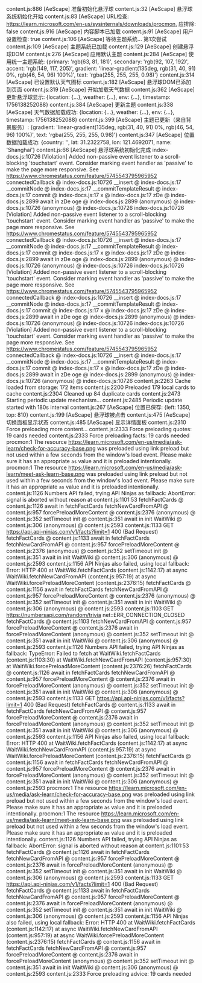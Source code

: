 content.js:886 [AeScape] 准备初始化悬浮球
content.js:32 [AeScape] 悬浮球系统初始化开始
content.js:83 [AeScape] URL检查: https://learn.microsoft.com/en-us/sysinternals/downloads/procmon, 应排除: false
content.js:916 [AeScape] 内容脚本已加载
content.js:91 [AeScape] 用户设置检查: true
content.js:106 [AeScape] 等待主题系统... 第1次尝试
content.js:109 [AeScape] 主题系统已加载
content.js:129 [AeScape] 创建悬浮球DOM
content.js:276 [AeScape] 应用默认主题
content.js:284 [AeScape] 使用统一主题系统: {primary: 'rgb(63, 81, 181)', secondary: 'rgb(92, 107, 192)', accent: 'rgb(149, 117, 205)', gradient: 'linear-gradient(135deg, rgb(31, 40, 91) 0%, rgb(46, 54, 96) 100%)', text: 'rgba(255, 255, 255, 0.98)'}
content.js:314 [AeScape] 已设置默认天气图标
content.js:182 [AeScape] 悬浮球DOM已添加到页面
content.js:319 [AeScape] 开始加载天气数据
content.js:362 [AeScape] 更新悬浮球显示: {location: {…}, weather: {…}, env: {…}, timestamp: 1756138252088}
content.js:384 [AeScape] 更新主题
content.js:338 [AeScape] 天气数据加载成功: {location: {…}, weather: {…}, env: {…}, timestamp: 1756138252088}
content.js:399 [AeScape] 主题已更新（来自背景服务）: {gradient: 'linear-gradient(135deg, rgb(31, 40, 91) 0%, rgb(46, 54, 96) 100%)', text: 'rgba(255, 255, 255, 0.98)'}
content.js:347 [AeScape] 位置数据加载成功: {country: '', lat: 31.2322758, lon: 121.4692071, name: 'Shanghai'}
content.js:66 [AeScape] 悬浮球系统初始化完成
index-docs.js:10726 [Violation] Added non-passive event listener to a scroll-blocking 'touchstart' event. Consider marking event handler as 'passive' to make the page more responsive. See https://www.chromestatus.com/feature/5745543795965952
connectedCallback @ index-docs.js:10726
__insert @ index-docs.js:17
__commitNode @ index-docs.js:17
__commitTemplateResult @ index-docs.js:17
commit @ index-docs.js:17
x @ index-docs.js:17
zDe @ index-docs.js:2899
await in zDe
oge @ index-docs.js:2899
(anonymous) @ index-docs.js:10726
(anonymous) @ index-docs.js:10726
index-docs.js:10726 [Violation] Added non-passive event listener to a scroll-blocking 'touchstart' event. Consider marking event handler as 'passive' to make the page more responsive. See https://www.chromestatus.com/feature/5745543795965952
connectedCallback @ index-docs.js:10726
__insert @ index-docs.js:17
__commitNode @ index-docs.js:17
__commitTemplateResult @ index-docs.js:17
commit @ index-docs.js:17
x @ index-docs.js:17
zDe @ index-docs.js:2899
await in zDe
oge @ index-docs.js:2899
(anonymous) @ index-docs.js:10726
(anonymous) @ index-docs.js:10726
index-docs.js:10726 [Violation] Added non-passive event listener to a scroll-blocking 'touchstart' event. Consider marking event handler as 'passive' to make the page more responsive. See https://www.chromestatus.com/feature/5745543795965952
connectedCallback @ index-docs.js:10726
__insert @ index-docs.js:17
__commitNode @ index-docs.js:17
__commitTemplateResult @ index-docs.js:17
commit @ index-docs.js:17
x @ index-docs.js:17
zDe @ index-docs.js:2899
await in zDe
oge @ index-docs.js:2899
(anonymous) @ index-docs.js:10726
(anonymous) @ index-docs.js:10726
index-docs.js:10726 [Violation] Added non-passive event listener to a scroll-blocking 'touchstart' event. Consider marking event handler as 'passive' to make the page more responsive. See https://www.chromestatus.com/feature/5745543795965952
connectedCallback @ index-docs.js:10726
__insert @ index-docs.js:17
__commitNode @ index-docs.js:17
__commitTemplateResult @ index-docs.js:17
commit @ index-docs.js:17
x @ index-docs.js:17
zDe @ index-docs.js:2899
await in zDe
oge @ index-docs.js:2899
(anonymous) @ index-docs.js:10726
(anonymous) @ index-docs.js:10726
content.js:2263 Cache loaded from storage: 172 items
content.js:2200 Preloaded 179 local cards to cache
content.js:2304 Cleaned up 84 duplicate cards
content.js:2473 Starting periodic update mechanism...
content.js:2485 Periodic update started with 180s interval
content.js:267 [AeScape] 位置已保存: {left: 1350, top: 810}
content.js:199 [AeScape] 悬浮球被点击
content.js:475 [AeScape] 切换面板显示状态
content.js:485 [AeScape] 显示详情面板
content.js:2310 Force preloading more content...
content.js:2333 Force preloading quotes: 19 cards needed
content.js:2333 Force preloading facts: 19 cards needed
procmon:1 The resource https://learn.microsoft.com/en-us/media/ask-learn/check-for-accuracy-base.png was preloaded using link preload but not used within a few seconds from the window's load event. Please make sure it has an appropriate `as` value and it is preloaded intentionally.
procmon:1 The resource https://learn.microsoft.com/en-us/media/ask-learn/meet-ask-learn-base.png was preloaded using link preload but not used within a few seconds from the window's load event. Please make sure it has an appropriate `as` value and it is preloaded intentionally.
content.js:1126 Numbers API failed, trying API Ninjas as fallback: AbortError: signal is aborted without reason
    at content.js:1101:53
fetchFactCards @ content.js:1126
await in fetchFactCards
fetchNewCardFromAPI @ content.js:957
forcePreloadMoreContent @ content.js:2376
(anonymous) @ content.js:352
setTimeout
init @ content.js:351
await in init
WaitWiki @ content.js:306
(anonymous) @ content.js:2593
content.js:1133  GET https://api.api-ninjas.com/v1/facts?limit=1 400 (Bad Request)
fetchFactCards @ content.js:1133
await in fetchFactCards
fetchNewCardFromAPI @ content.js:957
forcePreloadMoreContent @ content.js:2376
(anonymous) @ content.js:352
setTimeout
init @ content.js:351
await in init
WaitWiki @ content.js:306
(anonymous) @ content.js:2593
content.js:1156 API Ninjas also failed, using local fallback: Error: HTTP 400
    at WaitWiki.fetchFactCards (content.js:1142:17)
    at async WaitWiki.fetchNewCardFromAPI (content.js:957:19)
    at async WaitWiki.forcePreloadMoreContent (content.js:2376:15)
fetchFactCards @ content.js:1156
await in fetchFactCards
fetchNewCardFromAPI @ content.js:957
forcePreloadMoreContent @ content.js:2376
(anonymous) @ content.js:352
setTimeout
init @ content.js:351
await in init
WaitWiki @ content.js:306
(anonymous) @ content.js:2593
content.js:1103  GET https://numbersapi.com/random/trivia net::ERR_CONNECTION_CLOSED
fetchFactCards @ content.js:1103
fetchNewCardFromAPI @ content.js:957
forcePreloadMoreContent @ content.js:2376
await in forcePreloadMoreContent
(anonymous) @ content.js:352
setTimeout
init @ content.js:351
await in init
WaitWiki @ content.js:306
(anonymous) @ content.js:2593
content.js:1126 Numbers API failed, trying API Ninjas as fallback: TypeError: Failed to fetch
    at WaitWiki.fetchFactCards (content.js:1103:30)
    at WaitWiki.fetchNewCardFromAPI (content.js:957:30)
    at WaitWiki.forcePreloadMoreContent (content.js:2376:26)
fetchFactCards @ content.js:1126
await in fetchFactCards
fetchNewCardFromAPI @ content.js:957
forcePreloadMoreContent @ content.js:2376
await in forcePreloadMoreContent
(anonymous) @ content.js:352
setTimeout
init @ content.js:351
await in init
WaitWiki @ content.js:306
(anonymous) @ content.js:2593
content.js:1133  GET https://api.api-ninjas.com/v1/facts?limit=1 400 (Bad Request)
fetchFactCards @ content.js:1133
await in fetchFactCards
fetchNewCardFromAPI @ content.js:957
forcePreloadMoreContent @ content.js:2376
await in forcePreloadMoreContent
(anonymous) @ content.js:352
setTimeout
init @ content.js:351
await in init
WaitWiki @ content.js:306
(anonymous) @ content.js:2593
content.js:1156 API Ninjas also failed, using local fallback: Error: HTTP 400
    at WaitWiki.fetchFactCards (content.js:1142:17)
    at async WaitWiki.fetchNewCardFromAPI (content.js:957:19)
    at async WaitWiki.forcePreloadMoreContent (content.js:2376:15)
fetchFactCards @ content.js:1156
await in fetchFactCards
fetchNewCardFromAPI @ content.js:957
forcePreloadMoreContent @ content.js:2376
await in forcePreloadMoreContent
(anonymous) @ content.js:352
setTimeout
init @ content.js:351
await in init
WaitWiki @ content.js:306
(anonymous) @ content.js:2593
procmon:1 The resource https://learn.microsoft.com/en-us/media/ask-learn/check-for-accuracy-base.png was preloaded using link preload but not used within a few seconds from the window's load event. Please make sure it has an appropriate `as` value and it is preloaded intentionally.
procmon:1 The resource https://learn.microsoft.com/en-us/media/ask-learn/meet-ask-learn-base.png was preloaded using link preload but not used within a few seconds from the window's load event. Please make sure it has an appropriate `as` value and it is preloaded intentionally.
content.js:1126 Numbers API failed, trying API Ninjas as fallback: AbortError: signal is aborted without reason
    at content.js:1101:53
fetchFactCards @ content.js:1126
await in fetchFactCards
fetchNewCardFromAPI @ content.js:957
forcePreloadMoreContent @ content.js:2376
await in forcePreloadMoreContent
(anonymous) @ content.js:352
setTimeout
init @ content.js:351
await in init
WaitWiki @ content.js:306
(anonymous) @ content.js:2593
content.js:1133  GET https://api.api-ninjas.com/v1/facts?limit=1 400 (Bad Request)
fetchFactCards @ content.js:1133
await in fetchFactCards
fetchNewCardFromAPI @ content.js:957
forcePreloadMoreContent @ content.js:2376
await in forcePreloadMoreContent
(anonymous) @ content.js:352
setTimeout
init @ content.js:351
await in init
WaitWiki @ content.js:306
(anonymous) @ content.js:2593
content.js:1156 API Ninjas also failed, using local fallback: Error: HTTP 400
    at WaitWiki.fetchFactCards (content.js:1142:17)
    at async WaitWiki.fetchNewCardFromAPI (content.js:957:19)
    at async WaitWiki.forcePreloadMoreContent (content.js:2376:15)
fetchFactCards @ content.js:1156
await in fetchFactCards
fetchNewCardFromAPI @ content.js:957
forcePreloadMoreContent @ content.js:2376
await in forcePreloadMoreContent
(anonymous) @ content.js:352
setTimeout
init @ content.js:351
await in init
WaitWiki @ content.js:306
(anonymous) @ content.js:2593
content.js:2333 Force preloading advice: 19 cards needed
